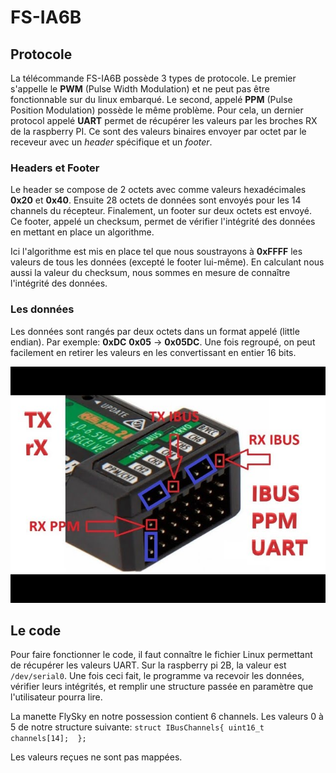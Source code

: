 # FS-IA6B
## Protocole
La télécommande FS-IA6B possède 3 types de protocole. Le premier s'appelle le **PWM** (Pulse Width Modulation) et ne peut pas être fonctionnable sur du linux embarqué. Le second, appelé **PPM** (Pulse Position Modulation) possède le même problème. Pour cela, un dernier protocol appelé **UART** permet de récupérer les valeurs par les broches RX de la raspberry PI. Ce sont des valeurs binaires envoyer par octet par le receveur avec un *header* spécifique et un *footer*.

### Headers et Footer
Le header se compose de 2 octets avec comme valeurs hexadécimales **0x20** et **0x40**. Ensuite 28 octets de données sont envoyés pour les 14 channels du récepteur. Finalement, un footer sur deux octets est envoyé. Ce footer, appelé un checksum, permet de vérifier l'intégrité des données en mettant en place un algorithme. 

Ici l'algorithme est mis en place tel que nous soustrayons à **0xFFFF** les valeurs de tous les données (excepté le footer lui-même). En calculant nous aussi la valeur du checksum, nous sommes en mesure de connaître l'intégrité des données.

### Les données
Les données sont rangés par deux octets dans un format appelé (little endian). Par exemple: **0xDC** **0x05** -> **0x05DC**.
Une fois regroupé, on peut facilement en retirer les valeurs en les convertissant en entier 16 bits.

![](assets/uart_fs_ia6b.jpg)

## Le code

Pour faire fonctionner le code, il faut connaître le fichier Linux permettant de récupérer les valeurs UART. Sur la raspberry pi 2B, la valeur est `/dev/serial0`.
Une fois ceci fait, le programme va recevoir les données, vérifier leurs intégrités, et remplir une structure passée en paramètre que l'utilisateur pourra lire.

La manette FlySky en notre possession contient 6 channels. Les valeurs 0 à 5 de notre structure suivante:
`
struct IBusChannels{
    uint16_t channels[14]; 
};
`

Les valeurs reçues ne sont pas mappées. 